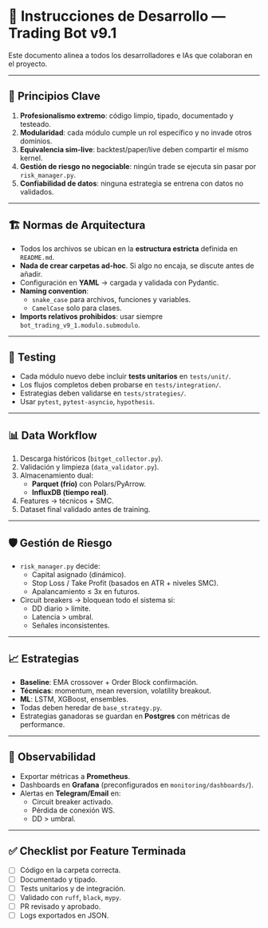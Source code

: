 # 📑 Instrucciones de Desarrollo — Trading Bot v9.1

Este documento alinea a todos los desarrolladores e IAs que colaboran en el proyecto.

---

## 🧱 Principios Clave
1. **Profesionalismo extremo**: código limpio, tipado, documentado y testeado.
2. **Modularidad**: cada módulo cumple un rol específico y no invade otros dominios.
3. **Equivalencia sim-live**: backtest/paper/live deben compartir el mismo kernel.
4. **Gestión de riesgo no negociable**: ningún trade se ejecuta sin pasar por `risk_manager.py`.
5. **Confiabilidad de datos**: ninguna estrategia se entrena con datos no validados.

---

## 🏗️ Normas de Arquitectura
- Todos los archivos se ubican en la **estructura estricta** definida en `README.md`.
- **Nada de crear carpetas ad-hoc**. Si algo no encaja, se discute antes de añadir.
- Configuración en **YAML** → cargada y validada con Pydantic.
- **Naming convention**:
  - `snake_case` para archivos, funciones y variables.
  - `CamelCase` solo para clases.
- **Imports relativos prohibidos**: usar siempre `bot_trading_v9_1.modulo.submodulo`.

---

## 🧪 Testing
- Cada módulo nuevo debe incluir **tests unitarios** en `tests/unit/`.
- Los flujos completos deben probarse en `tests/integration/`.
- Estrategias deben validarse en `tests/strategies/`.
- Usar `pytest`, `pytest-asyncio`, `hypothesis`.

---

## 📊 Data Workflow
1. Descarga históricos (`bitget_collector.py`).
2. Validación y limpieza (`data_validator.py`).
3. Almacenamiento dual:
   - **Parquet (frío)** con Polars/PyArrow.
   - **InfluxDB (tiempo real)**.
4. Features → técnicos + SMC.
5. Dataset final validado antes de training.

---

## 🛡️ Gestión de Riesgo
- `risk_manager.py` decide:
  - Capital asignado (dinámico).
  - Stop Loss / Take Profit (basados en ATR + niveles SMC).
  - Apalancamiento ≤ 3x en futuros.
- Circuit breakers → bloquean todo el sistema si:
  - DD diario > límite.
  - Latencia > umbral.
  - Señales inconsistentes.

---

## 📈 Estrategias
- **Baseline**: EMA crossover + Order Block confirmación.
- **Técnicas**: momentum, mean reversion, volatility breakout.
- **ML**: LSTM, XGBoost, ensembles.
- Todas deben heredar de `base_strategy.py`.
- Estrategias ganadoras se guardan en **Postgres** con métricas de performance.

---

## 🔔 Observabilidad
- Exportar métricas a **Prometheus**.
- Dashboards en **Grafana** (preconfigurados en `monitoring/dashboards/`).
- Alertas en **Telegram/Email** en:
  - Circuit breaker activado.
  - Pérdida de conexión WS.
  - DD > umbral.

---

## ✅ Checklist por Feature Terminada
- [ ] Código en la carpeta correcta.
- [ ] Documentado y tipado.
- [ ] Tests unitarios y de integración.
- [ ] Validado con `ruff`, `black`, `mypy`.
- [ ] PR revisado y aprobado.
- [ ] Logs exportados en JSON.
